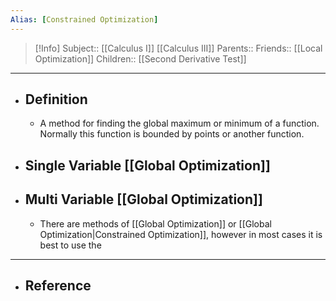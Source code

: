 ```yaml
---
Alias: [Constrained Optimization]
---
```

> [!Info]
> Subject:: [[Calculus I]] [[Calculus III]]
> Parents:: 
> Friends:: [[Local Optimization]]
> Children:: [[Second Derivative Test]]
---
- ## Definition
	- A method for finding the global maximum or minimum of a function. Normally this function is bounded by points or another function.
- ## Single Variable [[Global Optimization]]
- ## Multi Variable [[Global Optimization]]
	- There are methods of [[Global Optimization]] or [[Global Optimization|Constrained Optimization]], however in most cases it is best to use the 
---
- ## Reference